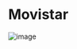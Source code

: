 # Movistar
![image](https://user-images.githubusercontent.com/62033223/181042052-1a32e575-f806-4f3a-9416-cafe56fe81b5.png)
